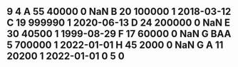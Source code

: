 9 4
A
55 40000 0 NaN
B
20 100000 1 2018-03-12
C
19 999990 1 2020-06-13
D
24 200000 0 NaN
E
30 40500 1 1999-08-29
F
17 60000 0 NaN
G BAA
5 700000 1 2022-01-01
H
45 2000 0 NaN
G A
11 20200 1 2022-01-01
0 5 0
-----